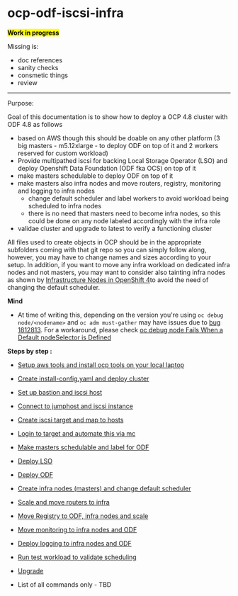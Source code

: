 # ocp-odf-iscsi-infra

**<mark>Work in progress</mark>**

Missing is:

* doc references
* sanity checks
* consmetic things
* review

-------------------------------------------------------------

Purpose: 

Goal of this documentation is to show how to deploy a OCP 4.8 cluster with ODF 4.8 as follows

* based on AWS though this should be doable on any other platform (3 big masters - m5.12xlarge - to deploy ODF on top of it and 2 workers reserved for custom workload)
* Provide multipathed iscsi for backing Local Storage Operator (LSO) and deploy Openshift Data Foundation (ODF fka OCS) on top of it
* make masters schedulable to deploy ODF on top of it
* make masters also infra nodes and move routers, registry, monitoring and logging to infra nodes
  * change default scheduler and label workers to avoid workload being scheduled to infra nodes
  * there is no need that masters need to become infra nodes, so this could be done on any node labeled accordingly with the infra role
* validae cluster and upgrade to latest to verify a functioning cluster
    
All files used to create objects in OCP should be in the appropriate subfolders coming with that git repo so you can simply follow along, however, you may have to change names and sizes according to your setup.
In addition, if you want to move any infra workload on dedicated infra nodes and not masters, you may want to consider also tainting infra nodes as shown by [Infrastructure Nodes in OpenShift 4](https://access.redhat.com/solutions/5034771)to avoid the need of changing the default scheduler.

**Mind**
* At time of writing this, depending on the version you're using ```oc debug node/<nodename>``` and ```oc adm must-gather``` may have issues due to [bug 1812813](https://bugzilla.redhat.com/show_bug.cgi?id=1812813). For a workaround, please check [oc debug node Fails When a Default nodeSelector is Defined](https://access.redhat.com/solutions/4982331)

**Steps by step :**

* [Setup aws tools and install ocp tools on your local laptop](docs/Setup_aws_tools_and_install_ocp_tools_on_your_local_laptop.md)
* [Create install-config.yaml and deploy cluster](docs/Create_install-config.yaml_and_deploy_cluster.md)
* [Set up bastion and iscsi host](docs/Set_up_bastion_and_iscsi_host.md)
* [Connect to jumphost and iscsi instance](docs/Connect_to_jumphost_and_iscsi_instance.md)
* [Create iscsi target and map to hosts](docs/Create_iscsi_target_and_map_to_hosts.md)
* [Login to target and automate this via mc](docs/Login_to_target_and_automate_this_via_mc.md)
* [Make masters schedulable and label for ODF](docs/Make_masters_schedulable_andlabel_for_ODF.md)
* [Deploy LSO](docs/Deploy_LSO.md)
* [Deploy ODF](docs/Deploy_ODF.md)
* [Create infra nodes (masters) and change default scheduler](docs/Create_infra_nodes_masters_and_change_default_scheduler.md)
* [Scale and move routers to infra](docs/Scale_and_move_routers_to_infra.md)
* [Move Registry to ODF, infra nodes and scale](docs/Move_Registry_to_ODF_infra_nodes_and_scale.md)
* [Move monitoring to infra nodes and ODF](docs/Move_monitoring_to_infra_nodes_and_ODF.md)
* [Deploy logging to infra nodes and ODF](docs/Deploy_logging_to_infra_nodes_and_ODF.md)
* [Run test workload to validate scheduling](docs/Run_test_workload_to_validate_scheduling.md)
* [Upgrade](docs/Upgrade.md)


* List of all commands only - TBD
